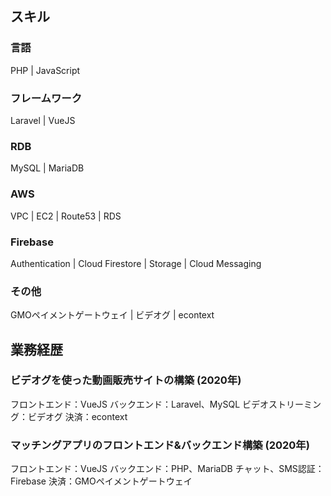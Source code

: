 ## スキル

### 言語

PHP | JavaScript

### フレームワーク

Laravel | VueJS

### RDB
MySQL | MariaDB

### AWS

VPC | EC2 | Route53 | RDS

### Firebase

Authentication | Cloud Firestore | Storage | Cloud Messaging

### その他

GMOペイメントゲートウェイ | ビデオグ | econtext

## 業務経歴

### ビデオグを使った動画販売サイトの構築 (2020年)

フロントエンド：VueJS
バックエンド：Laravel、MySQL
ビデオストリーミング：ビデオグ
決済：econtext

### マッチングアプリのフロントエンド&バックエンド構築 (2020年)

フロントエンド：VueJS
バックエンド：PHP、MariaDB
チャット、SMS認証：Firebase
決済：GMOペイメントゲートウェイ
